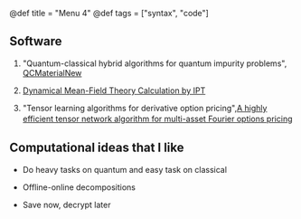 @def title = "Menu 4"
@def tags = ["syntax", "code"]


## Software

1. "Quantum-classical hybrid algorithms for quantum impurity problems", [QCMaterialNew](https://github.com/sakurairihito/QCMaterialNew)

2. [Dynamical Mean-Field Theory Calculation by IPT](https://spm-lab.github.io/sparse-ir-tutorial/src/DMFT_IPT_jl.html)

3. "Tensor learning algorithms for derivative option pricing",[A highly efficient tensor network algorithm for multi-asset Fourier options pricing](https://arxiv.org/abs/2203.02804)　



## Computational ideas that I like

- Do heavy tasks on quantum and easy task on classical

- Offline-online decompositions

- Save now, decrypt later